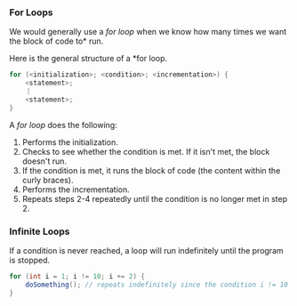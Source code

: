 ### For Loops

We would generally use a *for loop* when we know how many times we want the block of code to* run.

Here is the general structure of a *for loop.

```java
for (<initialization>; <condition>; <incrementation>) {
    <statement>;
    ⋮
    <statement>;
}
```

A *for loop* does the following:

1. Performs the initialization. 
2. Checks to see whether the condition is met. If it isn't met, the block doesn't run.
3. If the condition is met, it runs the block of code (the content within the curly braces).
4. Performs the incrementation.
5. Repeats steps 2-4 repeatedly until the condition is no longer met in step 2.

### Infinite Loops

If a condition is never reached, a loop will run indefinitely until the program is stopped.

```java
for (int i = 1; i != 10; i += 2) {
    doSomething(); // repeats indefinitely since the condition i != 10 is never reached
}
```

